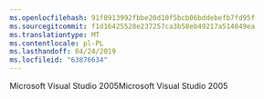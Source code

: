 ```yaml
---
ms.openlocfilehash: 91f8913992fbbe20d10f5bcb06bddebefb7fd95f
ms.sourcegitcommit: f1d16425528e237257ca3b58eb49217a514849ea
ms.translationtype: MT
ms.contentlocale: pl-PL
ms.lasthandoff: 04/24/2019
ms.locfileid: "63876634"
---
```

<span data-ttu-id="a33e0-101">Microsoft Visual Studio 2005</span><span class="sxs-lookup"><span data-stu-id="a33e0-101">Microsoft Visual Studio 2005</span></span>